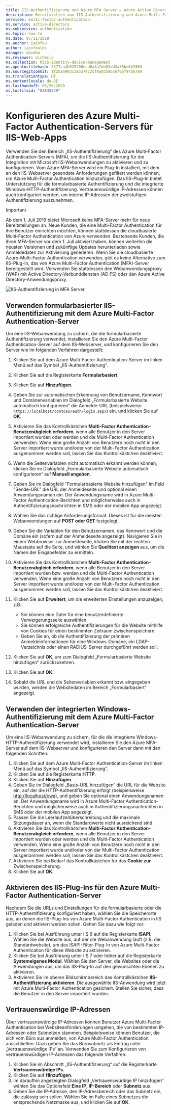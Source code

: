 ```yaml
---
title: IIS-Authentifizierung und Azure MFA Server – Azure Active Directory
description: Bereitstellen von IIS-Authentifizierung und Azure Multi-Factor Authentication-Server
services: multi-factor-authentication
ms.service: active-directory
ms.subservice: authentication
ms.topic: how-to
ms.date: 07/11/2018
ms.author: iainfou
author: iainfoulds
manager: daveba
ms.reviewer: michmcla
ms.collection: M365-identity-device-management
ms.openlocfilehash: 2377ca4b929200ecd0a3a7de01dd3a58be6b7863
ms.sourcegitcommit: 1f25aa993c38b37472cf8a0359bc6f0bf97b6784
ms.translationtype: HT
ms.contentlocale: de-DE
ms.lasthandoff: 05/26/2020
ms.locfileid: "83845439"
---
```

# <a name="configure-azure-multi-factor-authentication-server-for-iis-web-apps"></a>Konfigurieren des Azure Multi-Factor Authentication-Servers für IIS-Web-Apps

Verwenden Sie den Bereich „IIS-Authentifizierung“ des Azure Multi-Factor Authentication-Servers (MFA), um die IIS-Authentifizierung für die Integration mit Microsoft IIS-Webanwendungen zu aktivieren und zu konfigurieren. Vom Azure MFA-Server wird ein Plug-In installiert, mit dem an den IIS-Webserver gesendete Anforderungen gefiltert werden können, um Azure Multi-Factor Authentication hinzuzufügen. Das IIS-Plug-In bietet Unterstützung für die formularbasierte Authentifizierung und die integrierte Windows-HTTP-Authentifizierung. Vertrauenswürdige IP-Adressen können auch konfiguriert werden, um interne IP-Adressen der zweistufigen Authentifizierung auszunehmen.

> [!IMPORTANT]
> Ab dem 1. Juli 2019 bietet Microsoft keine MFA-Server mehr für neue Bereitstellungen an. Neue Kunden, die eine Multi-Factor Authentication für ihre Benutzer einrichten möchten, können stattdessen die cloudbasierte Multi-Factor Authentication von Azure verwenden. Bestehende Kunden, die ihren MFA-Server vor dem 1. Juli aktiviert haben, können weiterhin die neusten Versionen und zukünftige Updates herunterladen sowie Anmeldedaten zur Aktivierung generieren. Wenn Sie die cloudbasierte Azure-Multi-Factor Authentication verwenden, gibt es keine Alternative zum IIS-Plug-In, das von Azure Multi-Factor Authentication (MFA)-Server bereitgestellt wird. Verwenden Sie stattdessen den Webanwendungsproxy (WAP) mit Active Directory-Verbunddiensten (AD FS) oder den Azure Active Directory-Anwendungsproxy.

![IIS-Authentifizierung in MFA Server](./media/howto-mfaserver-iis/iis.png)

## <a name="using-form-based-iis-authentication-with-azure-multi-factor-authentication-server"></a>Verwenden formularbasierter IIS-Authentifizierung mit dem Azure Multi-Factor Authentication-Server

Um eine IIS-Webanwendung zu sichern, die die formularbasierte Authentifizierung verwendet, installieren Sie den Azure Multi-Factor Authentication-Server auf dem IIS-Webserver, und konfigurieren Sie den Server wie im folgenden Verfahren dargestellt:

1. Klicken Sie auf dem Azure Multi-Factor Authentication-Server im linken Menü auf das Symbol „IIS-Authentifizierung“.
2. Klicken Sie auf die Registerkarte **Formularbasiert**.
3. Klicken Sie auf **Hinzufügen**.
4. Geben Sie zur automatischen Erkennung von Benutzername, Kennwort und Domänenvariablen im Dialogfeld „Formularbasierte Website automatisch konfigurieren“ die Anmelde-URL (beispielsweise `https://localhost/contoso/auth/login.aspx`) ein, und klicken Sie auf **OK**.
5. Aktivieren Sie das Kontrollkästchen **Multi-Factor Authentication-Benutzerabgleich erfordern**, wenn alle Benutzer in den Server importiert wurden oder werden und die Multi-Factor Authentication verwenden. Wenn eine große Anzahl von Benutzern noch nicht in den Server importiert wurde und/oder von der Multi-Factor Authentication ausgenommen werden soll, lassen Sie das Kontrollkästchen deaktiviert.
6. Wenn die Seitenvariablen nicht automatisch erkannt werden können, klicken Sie im Dialogfeld „Formularbasierte Website automatisch konfigurieren“ auf **Manuell angeben**.
7. Geben Sie im Dialogfeld "Formularbasierte Website hinzufügen" im Feld "Sende-URL" die URL der Anmeldeseite und optional einen Anwendungsnamen ein. Der Anwendungsname wird in Azure Multi-Factor Authentication-Berichten und möglicherweise auch in Authentifizierungsnachrichten in SMS oder der mobilen App angezeigt.
8. Wählen Sie das richtige Anforderungsformat. Dieses ist für die meisten Webanwendungen auf **POST oder GET** festgelegt.
9. Geben Sie die Variablen für den Benutzernamen, das Kennwort und die Domäne ein (sofern auf der Anmeldeseite angezeigt). Navigieren Sie in einem Webbrowser zur Anmeldeseite, klicken Sie mit der rechten Maustaste auf die Seite, und wählen Sie **Quelltext anzeigen** aus, um die Namen der Eingabefelder zu ermitteln.
10. Aktivieren Sie das Kontrollkästchen **Multi-Factor Authentication-Benutzerabgleich erfordern**, wenn alle Benutzer in den Server importiert wurden bzw. werden und die Multi-Factor Authentication verwenden. Wenn eine große Anzahl von Benutzern noch nicht in den Server importiert wurde und/oder von der Multi-Factor Authentication ausgenommen werden soll, lassen Sie das Kontrollkästchen deaktiviert.
11. Klicken Sie auf **Erweitert**, um die erweiterten Einstellungen anzuzeigen, z.B.:

    - Sie können eine Datei für eine benutzerdefinierte Verweigerungsseite auswählen.
    - Sie können erfolgreiche Authentifizierungen für die Website mithilfe von Cookies für einen bestimmten Zeitraum zwischenspeichern.
    - Geben Sie an, ob die Authentifizierung der primären Anmeldeinformationen für eine Windows-Domäne, ein LDAP-Verzeichnis oder einen RADIUS-Server durchgeführt werden soll.

12. Klicken Sie auf **OK**, um zum Dialogfeld „Formularbasierte Website hinzufügen“ zurückzukehren.
13. Klicken Sie auf **OK**.
14. Sobald die URL und die Seitenvariablen erkannt bzw. eingegeben wurden, werden die Websitedaten im Bereich „Formularbasiert“ angezeigt.

## <a name="using-integrated-windows-authentication-with-azure-multi-factor-authentication-server"></a>Verwenden der integrierten Windows-Authentifizierung mit dem Azure Multi-Factor Authentication-Server

Um eine IIS-Webanwendung zu sichern, für die die integrierte Windows-HTTP-Authentifizierung verwendet wird, installieren Sie den Azure MFA-Server auf dem IIS-Webserver und konfigurieren den Server dann mit den folgenden Schritten:

1. Klicken Sie auf dem Azure Multi-Factor Authentication-Server im linken Menü auf das Symbol „IIS-Authentifizierung“.
2. Klicken Sie auf die Registerkarte **HTTP**.
3. Klicken Sie auf **Hinzufügen**.
4. Geben Sie im Dialogfeld „Basis-URL hinzufügen“ die URL für die Website ein, auf der die HTTP-Authentifizierung erfolgt (beispielsweise <http://localhost/owa>), und geben Sie optional einen Anwendungsnamen an. Der Anwendungsname wird in Azure Multi-Factor Authentication-Berichten und möglicherweise auch in Authentifizierungsnachrichten in SMS oder der mobilen App angezeigt.
5. Passen Sie die Leerlaufzeitüberschreitung und die maximale Sitzungsdauer an, wenn die Standardwerte nicht ausreichend sind.
6. Aktivieren Sie das Kontrollkästchen **Multi-Factor Authentication-Benutzerabgleich erfordern**, wenn alle Benutzer in den Server importiert wurden oder werden und die Multi-Factor Authentication verwenden. Wenn eine große Anzahl von Benutzern noch nicht in den Server importiert wurde und/oder von der Multi-Factor Authentication ausgenommen werden soll, lassen Sie das Kontrollkästchen deaktiviert.
7. Aktivieren Sie bei Bedarf das Kontrollkästchen für das **Cookie zur** Zwischenspeicherung.
8. Klicken Sie auf **OK**.

## <a name="enable-iis-plug-ins-for-azure-multi-factor-authentication-server"></a>Aktivieren des IIS-Plug-Ins für den Azure Multi-Factor Authentication-Server

Nachdem Sie die URLs und Einstellungen für die formularbasierte oder die HTTP-Authentifizierung konfiguriert haben, wählen Sie die Speicherorte aus, an denen die IIS-Plug-Ins von Azure Multi-Factor Authentication in IIS geladen und aktiviert werden sollen. Gehen Sie dazu wie folgt vor:

1. Klicken Sie bei Ausführung unter IIS 6 auf die Registerkarte **ISAPI**. Wählen Sie die Website aus, auf der die Webanwendung läuft (z.B. die Standardwebsite), um das ISAPI-Filter-Plug-In von Azure Multi-Factor Authentication für diese Website zu aktivieren.
2. Klicken Sie bei Ausführung unter IIS 7 oder höher auf die Registerkarte **Systemeigenes Modul**. Wählen Sie den Server, die Websites oder die Anwendungen aus, um das IIS-Plug-In auf den gewünschten Ebenen zu aktivieren.
3. Aktivieren Sie im oberen Bildschirmbereich das Kontrollkästchen **IIS-Authentifizierung aktivieren**. Die ausgewählte IIS-Anwendung wird jetzt mit Azure Multi-Factor Authentication gesichert. Stellen Sie sicher, dass die Benutzer in den Server importiert wurden.

## <a name="trusted-ips"></a>Vertrauenswürdige IP-Adressen

Über vertrauenswürdige IP-Adressen können Benutzer Azure Multi-Factor Authentication bei Websiteanforderungen umgehen, die von bestimmten IP-Adressen oder Subnetzen stammen. Beispielsweise können Benutzer, die sich vom Büro aus anmelden, von Azure Multi-Factor Authentication ausschließen. Dazu geben Sie das Bürosubnetz als Eintrag unter „Vertrauenswürdige IPs“ an. Verwenden Sie zum Konfigurieren von vertrauenswürdigen IP-Adressen das folgende Verfahren:

1. Klicken Sie im Abschnitt „IIS-Authentifizierung“ auf die Registerkarte **Vertrauenswürdige IPs**.
2. Klicken Sie auf **Hinzufügen**.
3. Im daraufhin angezeigten Dialogfeld „Vertrauenswürdige IP hinzufügen“ wählen Sie das Optionsfeld **Eine IP**, **IP-Bereich** oder **Subnetz** aus.
4. Geben Sie die IP-Adresse, den IP-Adressbereich oder das Subnetz ein, die zulässig sein sollen. Wählen Sie im Falle eines Subnetzes die entsprechende Netzmaske aus, und klicken Sie auf **OK**.
